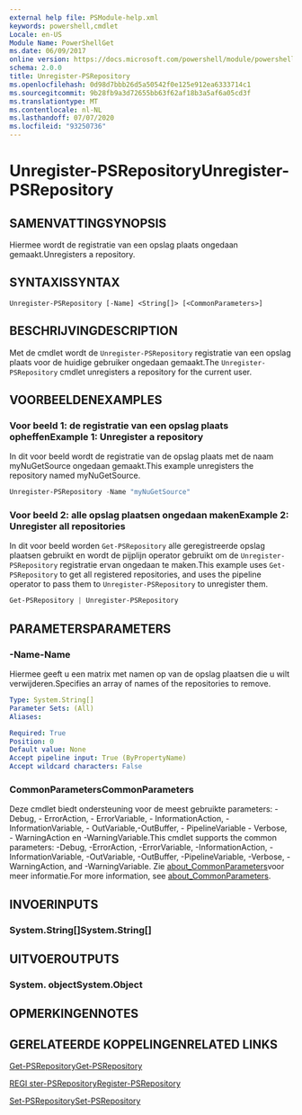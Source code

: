 ```yaml
---
external help file: PSModule-help.xml
keywords: powershell,cmdlet
Locale: en-US
Module Name: PowerShellGet
ms.date: 06/09/2017
online version: https://docs.microsoft.com/powershell/module/powershellget/unregister-psrepository?view=powershell-5.1&WT.mc_id=ps-gethelp
schema: 2.0.0
title: Unregister-PSRepository
ms.openlocfilehash: 0d98d7bbb26d5a50542f0e125e912ea6333714c1
ms.sourcegitcommit: 9b28fb9a3d72655bb63f62af18b3a5af6a05cd3f
ms.translationtype: MT
ms.contentlocale: nl-NL
ms.lasthandoff: 07/07/2020
ms.locfileid: "93250736"
---
```

# <span data-ttu-id="d6444-103">Unregister-PSRepository</span><span class="sxs-lookup"><span data-stu-id="d6444-103">Unregister-PSRepository</span></span>

## <span data-ttu-id="d6444-104">SAMENVATTING</span><span class="sxs-lookup"><span data-stu-id="d6444-104">SYNOPSIS</span></span>
<span data-ttu-id="d6444-105">Hiermee wordt de registratie van een opslag plaats ongedaan gemaakt.</span><span class="sxs-lookup"><span data-stu-id="d6444-105">Unregisters a repository.</span></span>

## <span data-ttu-id="d6444-106">SYNTAXIS</span><span class="sxs-lookup"><span data-stu-id="d6444-106">SYNTAX</span></span>

```
Unregister-PSRepository [-Name] <String[]> [<CommonParameters>]
```

## <span data-ttu-id="d6444-107">BESCHRIJVING</span><span class="sxs-lookup"><span data-stu-id="d6444-107">DESCRIPTION</span></span>

<span data-ttu-id="d6444-108">Met de cmdlet wordt de `Unregister-PSRepository` registratie van een opslag plaats voor de huidige gebruiker ongedaan gemaakt.</span><span class="sxs-lookup"><span data-stu-id="d6444-108">The `Unregister-PSRepository` cmdlet unregisters a repository for the current user.</span></span>

## <span data-ttu-id="d6444-109">VOORBEELDEN</span><span class="sxs-lookup"><span data-stu-id="d6444-109">EXAMPLES</span></span>

### <span data-ttu-id="d6444-110">Voor beeld 1: de registratie van een opslag plaats opheffen</span><span class="sxs-lookup"><span data-stu-id="d6444-110">Example 1: Unregister a repository</span></span>

<span data-ttu-id="d6444-111">In dit voor beeld wordt de registratie van de opslag plaats met de naam myNuGetSource ongedaan gemaakt.</span><span class="sxs-lookup"><span data-stu-id="d6444-111">This example unregisters the repository named myNuGetSource.</span></span>

```powershell
Unregister-PSRepository -Name "myNuGetSource"
```

### <span data-ttu-id="d6444-112">Voor beeld 2: alle opslag plaatsen ongedaan maken</span><span class="sxs-lookup"><span data-stu-id="d6444-112">Example 2: Unregister all repositories</span></span>

<span data-ttu-id="d6444-113">In dit voor beeld worden `Get-PSRepository` alle geregistreerde opslag plaatsen gebruikt en wordt de pijplijn operator gebruikt om de `Unregister-PSRepository` registratie ervan ongedaan te maken.</span><span class="sxs-lookup"><span data-stu-id="d6444-113">This example uses `Get-PSRepository` to get all registered repositories, and uses the pipeline operator to pass them to `Unregister-PSRepository` to unregister them.</span></span>

```powershell
Get-PSRepository | Unregister-PSRepository
```

## <span data-ttu-id="d6444-114">PARAMETERS</span><span class="sxs-lookup"><span data-stu-id="d6444-114">PARAMETERS</span></span>

### <span data-ttu-id="d6444-115">-Name</span><span class="sxs-lookup"><span data-stu-id="d6444-115">-Name</span></span>

<span data-ttu-id="d6444-116">Hiermee geeft u een matrix met namen op van de opslag plaatsen die u wilt verwijderen.</span><span class="sxs-lookup"><span data-stu-id="d6444-116">Specifies an array of names of the repositories to remove.</span></span>

```yaml
Type: System.String[]
Parameter Sets: (All)
Aliases:

Required: True
Position: 0
Default value: None
Accept pipeline input: True (ByPropertyName)
Accept wildcard characters: False
```

### <span data-ttu-id="d6444-117">CommonParameters</span><span class="sxs-lookup"><span data-stu-id="d6444-117">CommonParameters</span></span>

<span data-ttu-id="d6444-118">Deze cmdlet biedt ondersteuning voor de meest gebruikte parameters: -Debug, - ErrorAction, - ErrorVariable, - InformationAction, -InformationVariable, - OutVariable,-OutBuffer, - PipelineVariable - Verbose, - WarningAction en -WarningVariable.</span><span class="sxs-lookup"><span data-stu-id="d6444-118">This cmdlet supports the common parameters: -Debug, -ErrorAction, -ErrorVariable, -InformationAction, -InformationVariable, -OutVariable, -OutBuffer, -PipelineVariable, -Verbose, -WarningAction, and -WarningVariable.</span></span> <span data-ttu-id="d6444-119">Zie [about_CommonParameters](https://go.microsoft.com/fwlink/?LinkID=113216)voor meer informatie.</span><span class="sxs-lookup"><span data-stu-id="d6444-119">For more information, see [about_CommonParameters](https://go.microsoft.com/fwlink/?LinkID=113216).</span></span>

## <span data-ttu-id="d6444-120">INVOER</span><span class="sxs-lookup"><span data-stu-id="d6444-120">INPUTS</span></span>

### <span data-ttu-id="d6444-121">System.String[]</span><span class="sxs-lookup"><span data-stu-id="d6444-121">System.String[]</span></span>

## <span data-ttu-id="d6444-122">UITVOER</span><span class="sxs-lookup"><span data-stu-id="d6444-122">OUTPUTS</span></span>

### <span data-ttu-id="d6444-123">System. object</span><span class="sxs-lookup"><span data-stu-id="d6444-123">System.Object</span></span>

## <span data-ttu-id="d6444-124">OPMERKINGEN</span><span class="sxs-lookup"><span data-stu-id="d6444-124">NOTES</span></span>

## <span data-ttu-id="d6444-125">GERELATEERDE KOPPELINGEN</span><span class="sxs-lookup"><span data-stu-id="d6444-125">RELATED LINKS</span></span>

[<span data-ttu-id="d6444-126">Get-PSRepository</span><span class="sxs-lookup"><span data-stu-id="d6444-126">Get-PSRepository</span></span>](Get-PSRepository.md)

[<span data-ttu-id="d6444-127">REGI ster-PSRepository</span><span class="sxs-lookup"><span data-stu-id="d6444-127">Register-PSRepository</span></span>](Register-PSRepository.md)

[<span data-ttu-id="d6444-128">Set-PSRepository</span><span class="sxs-lookup"><span data-stu-id="d6444-128">Set-PSRepository</span></span>](Set-PSRepository.md)
